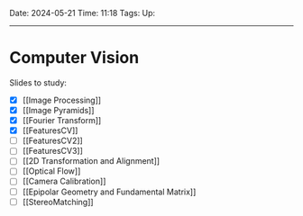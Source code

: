 Date: 2024-05-21
Time: 11:18
Tags:
Up: 

---
# Computer Vision

Slides to study:
- [x] [[Image Processing]]
- [x] [[Image Pyramids]] 
- [x] [[Fourier Transform]]
- [x] [[FeaturesCV]]
- [ ] [[FeaturesCV2]]
- [ ] [[FeaturesCV3]]
- [ ] [[2D Transformation and Alignment]]
- [ ] [[Optical Flow]]
- [ ] [[Camera Calibration]]
- [ ] [[Epipolar Geometry and Fundamental Matrix]]
- [ ] [[StereoMatching]]
